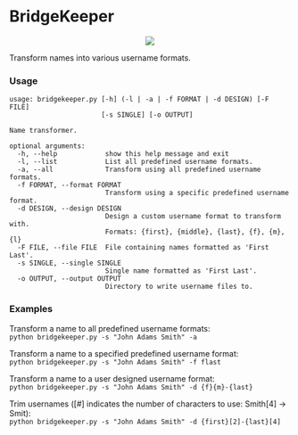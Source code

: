# BridgeKeeper

<p align="center"><img src="https://media.giphy.com/media/e9aSISpSTtU4w/giphy.gif"></p>

Transform names into various username formats.

### Usage

```
usage: bridgekeeper.py [-h] (-l | -a | -f FORMAT | -d DESIGN) [-F FILE]
                       [-s SINGLE] [-o OUTPUT]

Name transformer.

optional arguments:
  -h, --help            show this help message and exit
  -l, --list            List all predefined username formats.
  -a, --all             Transform using all predefined username formats.
  -f FORMAT, --format FORMAT
                        Transform using a specific predefined username format.
  -d DESIGN, --design DESIGN
                        Design a custom username format to transform with.
                        Formats: {first}, {middle}, {last}, {f}, {m}, {l}
  -F FILE, --file FILE  File containing names formatted as 'First Last'.
  -s SINGLE, --single SINGLE
                        Single name formatted as 'First Last'.
  -o OUTPUT, --output OUTPUT
                        Directory to write username files to.
```

### Examples

Transform a name to all predefined username formats:<br>
`python bridgekeeper.py -s "John Adams Smith" -a`

Transform a name to a specified predefined username format:<br>
`python bridgekeeper.py -s "John Adams Smith" -f flast`

Transform a name to a user designed username format:<br>
`python bridgekeeper.py -s "John Adams Smith" -d {f}{m}-{last}`

Trim usernames ([#] indicates the number of characters to use: Smith[4] -> Smit):<br>
`python bridgekeeper.py -s "John Adams Smith" -d {first}[2]-{last}[4]`

